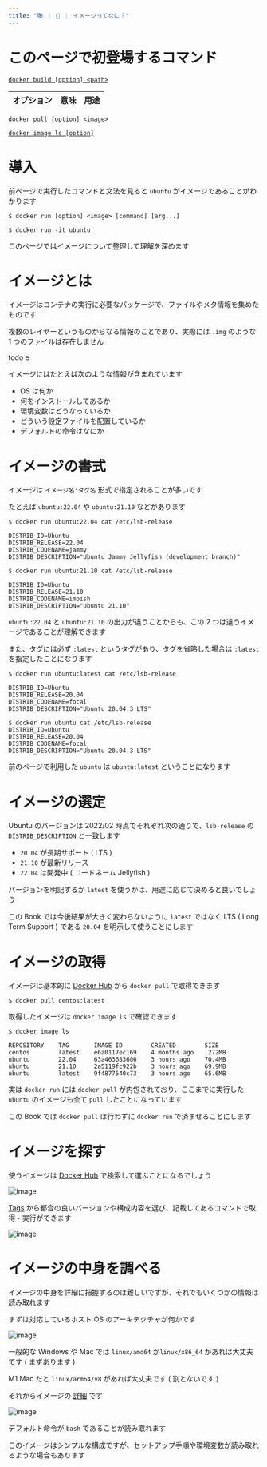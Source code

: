 ```yaml
---
title: "📚 ｜ 🐳 ｜ イメージってなに？"
---
```


# このページで初登場するコマンド
[`docker build [option] <path>`](https://matsuand.github.io/docs.docker.jp.onthefly/engine/reference/commandline/build/)

オプション | 意味 | 用途  
:-- | :-- | :--

[`docker pull [option] <image>`](https://matsuand.github.io/docs.docker.jp.onthefly/engine/reference/commandline/pull/)

[`docker image ls [option]`](https://matsuand.github.io/docs.docker.jp.onthefly/engine/reference/commandline/image_ls/)

# 導入
前ページで実行したコマンドと文法を見ると `ubuntu` がイメージであることがわかります

```
$ docker run [option] <image> [command] [arg...]
```

```
$ docker run -it ubuntu
```

このページではイメージについて整理して理解を深めます

# イメージとは
イメージはコンテナの実行に必要なパッケージで、ファイルやメタ情報を集めたものです

複数のレイヤーというものからなる情報のことであり、実際には `.img` のような 1 つのファイルは存在しません

todo e

イメージにはたとえば次のような情報が含まれています

- OS は何か
- 何をインストールしてあるか
- 環境変数はどうなっているか
- どういう設定ファイルを配置しているか
- デフォルトの命令はなにか

# イメージの書式
イメージは `イメージ名:タグ名` 形式で指定されることが多いです

たとえば `ubuntu:22.04` や `ubuntu:21.10` などがあります

```
$ docker run ubuntu:22.04 cat /etc/lsb-release

DISTRIB_ID=Ubuntu
DISTRIB_RELEASE=22.04
DISTRIB_CODENAME=jammy
DISTRIB_DESCRIPTION="Ubuntu Jammy Jellyfish (development branch)"
```

```
$ docker run ubuntu:21.10 cat /etc/lsb-release

DISTRIB_ID=Ubuntu
DISTRIB_RELEASE=21.10
DISTRIB_CODENAME=impish
DISTRIB_DESCRIPTION="Ubuntu 21.10"
```

`ubuntu:22.04` と `ubuntu:21.10` の出力が違うことからも、この 2 つは違うイメージであることが理解できます

また、タグには必ず `:latest` というタグがあり、タグを省略した場合は `:latest` を指定したことになります

```
$ docker run ubuntu:latest cat /etc/lsb-release

DISTRIB_ID=Ubuntu
DISTRIB_RELEASE=20.04
DISTRIB_CODENAME=focal
DISTRIB_DESCRIPTION="Ubuntu 20.04.3 LTS"
```

```
$ docker run ubuntu cat /etc/lsb-release
DISTRIB_ID=Ubuntu
DISTRIB_RELEASE=20.04
DISTRIB_CODENAME=focal
DISTRIB_DESCRIPTION="Ubuntu 20.04.3 LTS"
```

前のページで利用した `ubuntu` は `ubuntu:latest` ということになります

# イメージの選定
Ubuntu のバージョンは  2022/02 時点でそれぞれ次の通りで、`lsb-release` の `DISTRIB_DESCRIPTION` と一致します

- `20.04` が長期サポート ( LTS )
- `21.10` が最新リリース
- `22.04` は開発中 ( コードネーム Jellyfish )

バージョンを明記するか `latest` を使うかは、用途に応じて決めると良いでしょう

この Book では今後結果が大きく変わらないように `latest` ではなく LTS ( Long Term Support ) である `20.04` を明示して使うことにします

# イメージの取得
イメージは基本的に [Docker Hub](https://hub.docker.com/) から `docker pull` で取得できます

```
$ docker pull centos:latest
```

取得したイメージは `docker image ls` で確認できます

```
$ docker image ls

REPOSITORY    TAG       IMAGE ID        CREATED        SIZE
centos        latest    e6a0117ec169    4 months ago    272MB
ubuntu        22.04     63a463683606    3 hours ago    70.4MB
ubuntu        21.10     2a5119fc922b    3 hours ago    69.9MB
ubuntu        latest    9f4877540c73    3 hours ago    65.6MB
```

実は `docker run` には `docker pull` が内包されており、ここまでに実行した `ubuntu` のイメージも全て `pull` したことになっています

この Book では `docker pull` は行わずに `docker run` で済ませることにします

# イメージを探す
使うイメージは [Docker Hub](https://hub.docker.com/) で検索して選ぶことになるでしょう

![image](/images/docker-hub-ubuntu-search.png)

[Tags](https://hub.docker.com/_/ubuntu?tab=tags) から都合の良いバージョンや構成内容を選び、記載してあるコマンドで取得・実行ができます

![image](/images/docker-hub-ubuntu-tags.png)

# イメージの中身を調べる
イメージの中身を詳細に把握するのは難しいですが、それでもいくつかの情報は読み取れます

まずは対応しているホスト OS のアーキテクチャが何かです

![image](/images/docker-hub-ubuntu-archs.png)

一般的な Windows や Mac では `linux/amd64` か`linux/x86_64` があれば大丈夫です
( まずあります )

M1 Mac だと `linux/arm64/v8` があれば大丈夫です
( 割とないです )

それからイメージの [詳細](https://hub.docker.com/layers/ubuntu/library/ubuntu/latest/images/sha256-57df66b9fc9ce2947e434b4aa02dbe16f6685e20db0c170917d4a1962a5fe6a9?context=explore) です

![image](/images/docker-hub-ubuntu-cmd.png)

デフォルト命令が `bash` であることが読み取れます

このイメージはシンプルな構成ですが、セットアップ手順や環境変数が読み取れるような場合もあります

